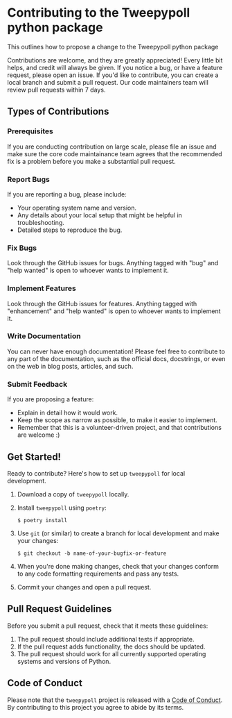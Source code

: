 # Contributing to the Tweepypoll python package
This outlines how to propose a change to the Tweepypoll python package  

Contributions are welcome, and they are greatly appreciated! Every little bit
helps, and credit will always be given. If you notice a bug, or have a feature request, please open an issue.
If you'd like to contribute, you can create a local branch and submit a pull request. Our code maintainers team will review pull requests within 7 days.


## Types of Contributions

### Prerequisites

If you are conducting contribution on large scale, please file an issue and make sure the core code maintainance team agrees that the recommended fix is a problem before you make a substantial pull request.

### Report Bugs

If you are reporting a bug, please include:

* Your operating system name and version.
* Any details about your local setup that might be helpful in troubleshooting.
* Detailed steps to reproduce the bug.

### Fix Bugs

Look through the GitHub issues for bugs. Anything tagged with "bug" and "help
wanted" is open to whoever wants to implement it.

### Implement Features

Look through the GitHub issues for features. Anything tagged with "enhancement"
and "help wanted" is open to whoever wants to implement it.

### Write Documentation

You can never have enough documentation! Please feel free to contribute to any
part of the documentation, such as the official docs, docstrings, or even 
on the web in blog posts, articles, and such.

### Submit Feedback

If you are proposing a feature:

* Explain in detail how it would work.
* Keep the scope as narrow as possible, to make it easier to implement.
* Remember that this is a volunteer-driven project, and that contributions
  are welcome :)

## Get Started!

Ready to contribute? Here's how to set up `tweepypoll` for local development.

1. Download a copy of `tweepypoll` locally.
2. Install `tweepypoll` using `poetry`:

    ```console
    $ poetry install
    ```

3. Use `git` (or similar) to create a branch for local development and make your changes:

    ```console
    $ git checkout -b name-of-your-bugfix-or-feature
    ```

4. When you're done making changes, check that your changes conform to any code formatting requirements and pass any tests.

5. Commit your changes and open a pull request.

## Pull Request Guidelines

Before you submit a pull request, check that it meets these guidelines:

1. The pull request should include additional tests if appropriate.
2. If the pull request adds functionality, the docs should be updated.
3. The pull request should work for all currently supported operating systems and versions of Python.

## Code of Conduct

Please note that the `tweepypoll` project is released with a 
[Code of Conduct](https://github.com/UBC-MDS/tweepypoll/blob/main/CONDUCT.md). By contributing to this project you agree to abide by its terms.
